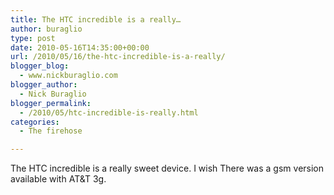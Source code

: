```yaml
---
title: The HTC incredible is a really…
author: buraglio
type: post
date: 2010-05-16T14:35:00+00:00
url: /2010/05/16/the-htc-incredible-is-a-really/
blogger_blog:
  - www.nickburaglio.com
blogger_author:
  - Nick Buraglio
blogger_permalink:
  - /2010/05/htc-incredible-is-really.html
categories:
  - The firehose

---
```

The HTC incredible is a really sweet device. I wish There was a gsm version available with AT&T 3g.